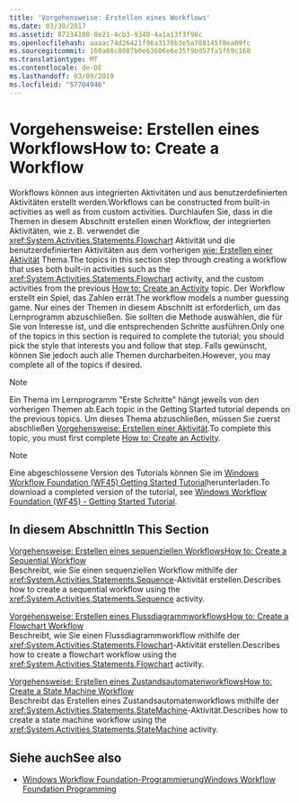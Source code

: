 ```yaml
---
title: 'Vorgehensweise: Erstellen eines Workflows'
ms.date: 03/30/2017
ms.assetid: 87234108-8e21-4cb3-9340-4a1a13f3f98c
ms.openlocfilehash: aaaac74d26421f96a3170b3e5a788145f8ea09fc
ms.sourcegitcommit: 160a88c8087b0e63606e6e35f9bd57fa5f69c168
ms.translationtype: MT
ms.contentlocale: de-DE
ms.lasthandoff: 03/09/2019
ms.locfileid: "57704946"
---
```

# <a name="how-to-create-a-workflow"></a><span data-ttu-id="b80ef-102">Vorgehensweise: Erstellen eines Workflows</span><span class="sxs-lookup"><span data-stu-id="b80ef-102">How to: Create a Workflow</span></span>
<span data-ttu-id="b80ef-103">Workflows können aus integrierten Aktivitäten und aus benutzerdefinierten Aktivitäten erstellt werden.</span><span class="sxs-lookup"><span data-stu-id="b80ef-103">Workflows can be constructed from built-in activities as well as from custom activities.</span></span> <span data-ttu-id="b80ef-104">Durchlaufen Sie, dass in die Themen in diesem Abschnitt erstellen einen Workflow, der integrierten Aktivitäten, wie z. B. verwendet die <xref:System.Activities.Statements.Flowchart> Aktivität und die benutzerdefinierten Aktivitäten aus dem vorherigen [wie: Erstellen einer Aktivität](how-to-create-an-activity.md) Thema.</span><span class="sxs-lookup"><span data-stu-id="b80ef-104">The topics in this section step through creating a workflow that uses both built-in activities such as the <xref:System.Activities.Statements.Flowchart> activity, and the custom activities from the previous [How to: Create an Activity](how-to-create-an-activity.md) topic.</span></span> <span data-ttu-id="b80ef-105">Der Workflow erstellt ein Spiel, das Zahlen errät.</span><span class="sxs-lookup"><span data-stu-id="b80ef-105">The workflow models a number guessing game.</span></span> <span data-ttu-id="b80ef-106">Nur eines der Themen in diesem Abschnitt ist erforderlich, um das Lernprogramm abzuschließen. Sie sollten die Methode auswählen, die für Sie von Interesse ist, und die entsprechenden Schritte ausführen.</span><span class="sxs-lookup"><span data-stu-id="b80ef-106">Only one of the topics in this section is required to complete the tutorial; you should pick the style that interests you and follow that step.</span></span> <span data-ttu-id="b80ef-107">Falls gewünscht, können Sie jedoch auch alle Themen durcharbeiten.</span><span class="sxs-lookup"><span data-stu-id="b80ef-107">However, you may complete all of the topics if desired.</span></span>  
  
> [!NOTE]
>  <span data-ttu-id="b80ef-108">Ein Thema im Lernprogramm "Erste Schritte" hängt jeweils von den vorherigen Themen ab.</span><span class="sxs-lookup"><span data-stu-id="b80ef-108">Each topic in the Getting Started tutorial depends on the previous topics.</span></span> <span data-ttu-id="b80ef-109">Um dieses Thema abzuschließen, müssen Sie zuerst abschließen [Vorgehensweise: Erstellen einer Aktivität](how-to-create-an-activity.md).</span><span class="sxs-lookup"><span data-stu-id="b80ef-109">To complete this topic, you must first complete [How to: Create an Activity](how-to-create-an-activity.md).</span></span>  
  
> [!NOTE]
>  <span data-ttu-id="b80ef-110">Eine abgeschlossene Version des Tutorials können Sie im [Windows Workflow Foundation (WF45) Getting Started Tutorial](https://go.microsoft.com/fwlink/?LinkID=248976)herunterladen.</span><span class="sxs-lookup"><span data-stu-id="b80ef-110">To download a completed version of the tutorial, see [Windows Workflow Foundation (WF45) - Getting Started Tutorial](https://go.microsoft.com/fwlink/?LinkID=248976).</span></span>  
  
## <a name="in-this-section"></a><span data-ttu-id="b80ef-111">In diesem Abschnitt</span><span class="sxs-lookup"><span data-stu-id="b80ef-111">In This Section</span></span>  
 [<span data-ttu-id="b80ef-112">Vorgehensweise: Erstellen eines sequenziellen Workflows</span><span class="sxs-lookup"><span data-stu-id="b80ef-112">How to: Create a Sequential Workflow</span></span>](how-to-create-a-sequential-workflow.md)  
 <span data-ttu-id="b80ef-113">Beschreibt, wie Sie einen sequenziellen Workflow mithilfe der <xref:System.Activities.Statements.Sequence>-Aktivität erstellen.</span><span class="sxs-lookup"><span data-stu-id="b80ef-113">Describes how to create a sequential workflow using the <xref:System.Activities.Statements.Sequence> activity.</span></span>  
  
 [<span data-ttu-id="b80ef-114">Vorgehensweise: Erstellen eines Flussdiagrammworkflows</span><span class="sxs-lookup"><span data-stu-id="b80ef-114">How to: Create a Flowchart Workflow</span></span>](how-to-create-a-flowchart-workflow.md)  
 <span data-ttu-id="b80ef-115">Beschreibt, wie Sie einen Flussdiagrammworkflow mithilfe der <xref:System.Activities.Statements.Flowchart>-Aktivität erstellen.</span><span class="sxs-lookup"><span data-stu-id="b80ef-115">Describes how to create a flowchart workflow using the <xref:System.Activities.Statements.Flowchart> activity.</span></span>  
  
 [<span data-ttu-id="b80ef-116">Vorgehensweise: Erstellen eines Zustandsautomatenworkflows</span><span class="sxs-lookup"><span data-stu-id="b80ef-116">How to: Create a State Machine Workflow</span></span>](how-to-create-a-state-machine-workflow.md)  
 <span data-ttu-id="b80ef-117">Beschreibt das Erstellen eines Zustandsautomatenworkflows mithilfe der <xref:System.Activities.Statements.StateMachine>-Aktivität.</span><span class="sxs-lookup"><span data-stu-id="b80ef-117">Describes how to create a state machine workflow using the <xref:System.Activities.Statements.StateMachine> activity.</span></span>  
  
## <a name="see-also"></a><span data-ttu-id="b80ef-118">Siehe auch</span><span class="sxs-lookup"><span data-stu-id="b80ef-118">See also</span></span>
- [<span data-ttu-id="b80ef-119">Windows Workflow Foundation-Programmierung</span><span class="sxs-lookup"><span data-stu-id="b80ef-119">Windows Workflow Foundation Programming</span></span>](programming.md)

